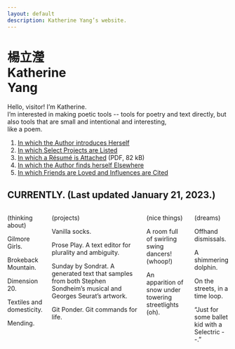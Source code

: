 ```yaml
---
layout: default
description: Katherine Yang’s website.
---
```


<div class="intro">
  <h1 class="name">
    <div lang="zh">楊立瀅</div>
    <div>Katherine<br><span class="y">Y</span>ang</div>
  </h1>
  <div>
    <p>
      Hello, visitor! I’m Katherine.<br>
      I’m interested in making poetic tools&nbsp;-- tools for poetry and text directly, but also tools that are small and intentional and interesting,<br>
      like a poem.
    </p>
  </div>
</div>
<main>
  <div class="section">
    <ol>
      <li><a href="/about">In which the Author introduces Herself</a></li>
      <li><a href="/work">In which Select Projects are Listed</a></li>
      <li><a href="/assets/resume/yang-katherine-resume-202301.pdf">In which a Résumé is Attached</a> (PDF, 82 kB)</li>
      <li><a href="/appearances/">In which the Author finds herself Elsewhere</a></li>
      <li><a href="/dedications">In which Friends are Loved and Influences are Cited</a></li>
    </ol>
  </div>
  <div class="section">
    <div class="section--header">
      <h2>CURRENTLY. (Last updated January 21, 2023.)</h2>
    </div>
    <div class="section--body columns">
      <div class="subsection">
        <p>(thinking about)</p>
        <p>Gilmore Girls.</p>
        <p>Brokeback Mountain.</p>
        <p>Dimension 20.</p>
        <p>Textiles and domesticity.</p>
        <p>Mending.</p>
      </div>
      <div class="subsection">
        <p>(projects)</p>
        <p>Vanilla socks.</p>
        <p>Prose Play. A text editor for plurality and ambiguity.</p>
        <p>Sunday by Sondrat. A generated text that samples from both Stephen Sondheim’s musical and Georges Seurat’s artwork.</p>
        <p>Git Ponder. Git commands for life.</p>
      </div>
      <div class="subsection">
        <p>(nice things)</p>
        <p>A room full of swirling swing dancers! (whoop!)</p>
        <p>An apparition of snow under towering streetlights (oh).</p>
      </div>
      <div class="subsection">
        <p>(dreams)</p>
        <p>Offhand dismissals.</p>
        <p>A shimmering dolphin.</p>
        <p>On the streets, in a time loop.</p>
        <p>“Just for some ballet kid with a Selectric&nbsp;--.”</p>
      </div>
    </div>
  </div>
</main>
